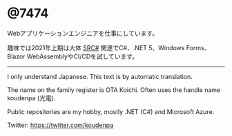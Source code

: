 # @7474

Webアプリケーションエンジニアを仕事にしています。

趣味では2021年上期は大体 [SRC#](https://github.com/7474/SRC) 関連でC#、.NET 5、Windows Forms、Blazor WebAssemblyやCI/CDを試しています。

----

I only understand Japanese.
This text is by automatic translation. 

The name on the family register is OTA Koichi.
Often uses the handle name koudenpa (光電).

Public repositories are my hobby, mostly .NET (C#) and Microsoft Azure.

Twitter: https://twitter.com/koudenpa
